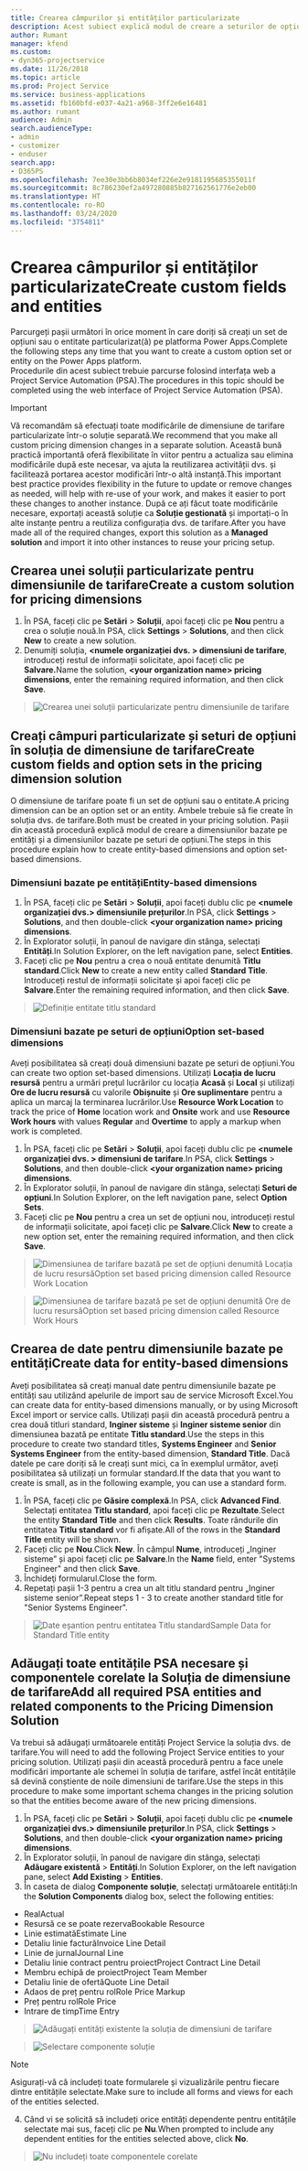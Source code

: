 ```yaml
---
title: Crearea câmpurilor și entităților particularizate
description: Acest subiect explică modul de creare a seturilor de opțiuni și a entităților în soluția proprie în platforma Power Apps platform.
author: Rumant
manager: kfend
ms.custom:
- dyn365-projectservice
ms.date: 11/26/2018
ms.topic: article
ms.prod: Project Service
ms.service: business-applications
ms.assetid: fb160bfd-e037-4a21-a968-3ff2e6e16481
ms.author: rumant
audience: Admin
search.audienceType:
- admin
- customizer
- enduser
search.app:
- D365PS
ms.openlocfilehash: 7ee30e3bb6b8034ef226e2e9181195685355011f
ms.sourcegitcommit: 8c786230ef2a497280885b827162561776e2eb00
ms.translationtype: HT
ms.contentlocale: ro-RO
ms.lasthandoff: 03/24/2020
ms.locfileid: "3754811"
---
```

# <a name="create-custom-fields-and-entities"></a><span data-ttu-id="c54ae-103">Crearea câmpurilor și entităților particularizate</span><span class="sxs-lookup"><span data-stu-id="c54ae-103">Create custom fields and entities</span></span> 

<span data-ttu-id="c54ae-104">Parcurgeți pașii următori în orice moment în care doriți să creați un set de opțiuni sau o entitate particularizat(ă) pe platforma Power Apps.</span><span class="sxs-lookup"><span data-stu-id="c54ae-104">Complete the following steps any time that you want to create a custom option set or entity on the Power Apps platform.</span></span>  
<span data-ttu-id="c54ae-105">Procedurile din acest subiect trebuie parcurse folosind interfața web a Project Service Automation (PSA).</span><span class="sxs-lookup"><span data-stu-id="c54ae-105">The procedures in this topic should be completed using the web interface of Project Service Automation (PSA).</span></span>

> [!IMPORTANT]
> <span data-ttu-id="c54ae-106">Vă recomandăm să efectuați toate modificările de dimensiune de tarifare particularizate într-o soluție separată.</span><span class="sxs-lookup"><span data-stu-id="c54ae-106">We recommend that you make all custom pricing dimension changes in a separate solution.</span></span> <span data-ttu-id="c54ae-107">Această bună practică importantă oferă flexibilitate în viitor pentru a actualiza sau elimina modificările după este necesar, va ajuta la reutilizarea activității dvs. și facilitează portarea acestor modificări într-o altă instanță.</span><span class="sxs-lookup"><span data-stu-id="c54ae-107">This important best practice provides flexibility in the future to update or remove changes as needed, will help with re-use of your work, and makes it easier to port these changes to another instance.</span></span> <span data-ttu-id="c54ae-108">După ce ați făcut toate modificările necesare, exportați această soluție ca **Soluție gestionată** și importați-o în alte instanțe pentru a reutiliza configurația dvs. de tarifare.</span><span class="sxs-lookup"><span data-stu-id="c54ae-108">After you have made all of the required changes, export this solution as a **Managed solution** and import it into other instances to reuse your pricing setup.</span></span>


## <a name="create-a-custom-solution-for-pricing-dimensions"></a><span data-ttu-id="c54ae-109">Crearea unei soluții particularizate pentru dimensiunile de tarifare</span><span class="sxs-lookup"><span data-stu-id="c54ae-109">Create a custom solution for pricing dimensions</span></span>
1. <span data-ttu-id="c54ae-110">În PSA, faceți clic pe **Setări** > **Soluții**, apoi faceți clic pe **Nou** pentru a crea o soluție nouă.</span><span class="sxs-lookup"><span data-stu-id="c54ae-110">In PSA, click **Settings** > **Solutions**, and then click **New** to create a new solution.</span></span> 
2. <span data-ttu-id="c54ae-111">Denumiți soluția, **\<numele organizației dvs. > dimensiuni de tarifare**, introduceți restul de informații solicitate, apoi faceți clic pe **Salvare.**</span><span class="sxs-lookup"><span data-stu-id="c54ae-111">Name the solution, **\<your organization name> pricing dimensions**, enter the remaining required information, and then click **Save**.</span></span>

> ![Crearea unei soluții particularizate pentru dimensiunile de tarifare](media/Creation-of-custom-pricing-dimension-solution.PNG)
  
## <a name="create-custom-fields-and-option-sets-in-the-pricing-dimension-solution"></a><span data-ttu-id="c54ae-113">Creați câmpuri particularizate și seturi de opțiuni în soluția de dimensiune de tarifare</span><span class="sxs-lookup"><span data-stu-id="c54ae-113">Create custom fields and option sets in the pricing dimension solution</span></span>

<span data-ttu-id="c54ae-114">O dimensiune de tarifare poate fi un set de opțiuni sau o entitate.</span><span class="sxs-lookup"><span data-stu-id="c54ae-114">A pricing dimension can be an option set or an entity.</span></span> <span data-ttu-id="c54ae-115">Ambele trebuie să fie create în soluția dvs. de tarifare.</span><span class="sxs-lookup"><span data-stu-id="c54ae-115">Both must be created in your pricing solution.</span></span> <span data-ttu-id="c54ae-116">Pașii din această procedură explică modul de creare a dimensiunilor bazate pe entități și a dimensiunilor bazate pe seturi de opțiuni.</span><span class="sxs-lookup"><span data-stu-id="c54ae-116">The steps in this procedure explain how to create entity-based dimensions and option set-based dimensions.</span></span>

### <a name="entity-based-dimensions"></a><span data-ttu-id="c54ae-117">Dimensiuni bazate pe entități</span><span class="sxs-lookup"><span data-stu-id="c54ae-117">Entity-based dimensions</span></span>

1. <span data-ttu-id="c54ae-118">În PSA, faceți clic pe **Setări** > **Soluții**, apoi faceți dublu clic pe **\<numele organizației dvs.> dimensiunile prețurilor**.</span><span class="sxs-lookup"><span data-stu-id="c54ae-118">In PSA, click **Settings** > **Solutions**, and then double-click **\<your organization name> pricing dimensions**.</span></span>
2. <span data-ttu-id="c54ae-119">În Explorator soluții, în panoul de navigare din stânga, selectați **Entități**.</span><span class="sxs-lookup"><span data-stu-id="c54ae-119">In Solution Explorer, on the left navigation pane, select **Entities**.</span></span>
3. <span data-ttu-id="c54ae-120">Faceți clic pe **Nou** pentru a crea o nouă entitate denumită **Titlu standard**.</span><span class="sxs-lookup"><span data-stu-id="c54ae-120">Click **New** to create a new entity called **Standard Title**.</span></span> <span data-ttu-id="c54ae-121">Introduceți restul de informații solicitate și apoi faceți clic pe **Salvare**.</span><span class="sxs-lookup"><span data-stu-id="c54ae-121">Enter the remaining required information, and then click **Save**.</span></span>

> ![Definiție entitate titlu standard](media/Standard-Title-entity-definition.png)


### <a name="option-set-based-dimensions"></a><span data-ttu-id="c54ae-123">Dimensiuni bazate pe seturi de opțiuni</span><span class="sxs-lookup"><span data-stu-id="c54ae-123">Option set-based dimensions</span></span> 
<span data-ttu-id="c54ae-124">Aveți posibilitatea să creați două dimensiuni bazate pe seturi de opțiuni.</span><span class="sxs-lookup"><span data-stu-id="c54ae-124">You can create two option set-based dimensions.</span></span> <span data-ttu-id="c54ae-125">Utilizați **Locația de lucru resursă** pentru a urmări prețul lucrărilor cu locația **Acasă** și **Local** și utilizați **Ore de lucru resursă** cu valorile **Obișnuite** și **Ore suplimentare** pentru a aplica un marcaj la terminarea lucrărilor.</span><span class="sxs-lookup"><span data-stu-id="c54ae-125">Use **Resource Work Location** to track the price of **Home** location work and **Onsite** work and use **Resource Work hours** with values **Regular** and **Overtime** to apply a markup when work is completed.</span></span>


1. <span data-ttu-id="c54ae-126">În PSA, faceți clic pe **Setări** > **Soluții**, apoi faceți dublu clic pe **\<numele organizației dvs. > dimensiuni de tarifare**.</span><span class="sxs-lookup"><span data-stu-id="c54ae-126">In PSA, click **Settings** > **Solutions**, and then double-click  **\<your organization name> pricing dimensions**.</span></span> 
2. <span data-ttu-id="c54ae-127">În Explorator soluții, în panoul de navigare din stânga, selectați **Seturi de opțiuni**.</span><span class="sxs-lookup"><span data-stu-id="c54ae-127">In Solution Explorer, on the left navigation pane, select  **Option Sets**.</span></span> 
3. <span data-ttu-id="c54ae-128">Faceți clic pe **Nou** pentru a crea un set de opțiuni nou, introduceți restul de informații solicitate, apoi faceți clic pe **Salvare**.</span><span class="sxs-lookup"><span data-stu-id="c54ae-128">Click **New** to create a new option set, enter the remaining required information, and then click **Save**.</span></span>

> ![<span data-ttu-id="c54ae-129">Dimensiunea de tarifare bazată pe set de opțiuni denumită Locația de lucru resursă</span><span class="sxs-lookup"><span data-stu-id="c54ae-129">Option set based pricing dimension called Resource Work Location</span></span> ](media/Option-set-PD-called-Resource-Work-Location.png)

> ![<span data-ttu-id="c54ae-130">Dimensiunea de tarifare bazată pe set de opțiuni denumită Ore de lucru resursă</span><span class="sxs-lookup"><span data-stu-id="c54ae-130">Option set based pricing dimension called Resource Work Hours</span></span> ](media/Option-set-PD-called-Resource-Work-Hours.PNG)


## <a name="create-data-for-entity-based-dimensions"></a><span data-ttu-id="c54ae-131">Crearea de date pentru dimensiunile bazate pe entități</span><span class="sxs-lookup"><span data-stu-id="c54ae-131">Create data for entity-based dimensions</span></span>

<span data-ttu-id="c54ae-132">Aveți posibilitatea să creați manual date pentru dimensiunile bazate pe entități sau utilizând apelurile de import sau de service Microsoft Excel.</span><span class="sxs-lookup"><span data-stu-id="c54ae-132">You can create data for entity-based dimensions manually, or by using Microsoft Excel import or service calls.</span></span> <span data-ttu-id="c54ae-133">Utilizați pașii din această procedură pentru a crea două titluri standard, **Inginer sisteme** și **Inginer sisteme senior** din dimensiunea bazată pe entitate **Titlu standard**.</span><span class="sxs-lookup"><span data-stu-id="c54ae-133">Use the steps in this procedure to create two standard titles, **Systems Engineer** and **Senior Systems Engineer** from the entity-based dimension, **Standard Title**.</span></span> <span data-ttu-id="c54ae-134">Dacă datele pe care doriți să le creați sunt mici, ca în exemplul următor, aveți posibilitatea să utilizați un formular standard.</span><span class="sxs-lookup"><span data-stu-id="c54ae-134">If the data that you want to create is small, as in the following example, you can use a standard form.</span></span>

1. <span data-ttu-id="c54ae-135">În PSA, faceți clic pe **Găsire complexă**.</span><span class="sxs-lookup"><span data-stu-id="c54ae-135">In PSA, click **Advanced Find**.</span></span> <span data-ttu-id="c54ae-136">Selectați entitatea **Titlu standard**, apoi faceți clic pe **Rezultate**.</span><span class="sxs-lookup"><span data-stu-id="c54ae-136">Select the entity **Standard Title** and then click **Results**.</span></span> <span data-ttu-id="c54ae-137">Toate rândurile din entitatea **Titlu standard** vor fi afișate.</span><span class="sxs-lookup"><span data-stu-id="c54ae-137">All of the rows in the **Standard Title** entity will be shown.</span></span>
2. <span data-ttu-id="c54ae-138">Faceți clic pe **Nou**.</span><span class="sxs-lookup"><span data-stu-id="c54ae-138">Click **New**.</span></span> <span data-ttu-id="c54ae-139">În câmpul **Nume**, introduceți „Inginer sisteme” și apoi faceți clic pe **Salvare**.</span><span class="sxs-lookup"><span data-stu-id="c54ae-139">In the **Name** field, enter "Systems Engineer" and then click **Save**.</span></span>
3. <span data-ttu-id="c54ae-140">Închideţi formularul.</span><span class="sxs-lookup"><span data-stu-id="c54ae-140">Close the form.</span></span> 
4. <span data-ttu-id="c54ae-141">Repetați pașii 1-3 pentru a crea un alt titlu standard pentru „Inginer sisteme senior”.</span><span class="sxs-lookup"><span data-stu-id="c54ae-141">Repeat steps 1 - 3 to create another standard title for "Senior Systems Engineer".</span></span>

> ![<span data-ttu-id="c54ae-142">Date eșantion pentru entitatea Titlu standard</span><span class="sxs-lookup"><span data-stu-id="c54ae-142">Sample Data for Standard Title entity</span></span> ](media/ST-data.png)

## <a name="add-all-required-psa-entities-and-related-components-to-the-pricing-dimension-solution"></a><span data-ttu-id="c54ae-143">Adăugați toate entitățile PSA necesare și componentele corelate la Soluția de dimensiune de tarifare</span><span class="sxs-lookup"><span data-stu-id="c54ae-143">Add all required PSA entities and related components to the Pricing Dimension Solution</span></span>
<span data-ttu-id="c54ae-144">Va trebui să adăugați următoarele entități Project Service la soluția dvs. de tarifare.</span><span class="sxs-lookup"><span data-stu-id="c54ae-144">You will need to add the following Project Service entities to your pricing solution.</span></span> <span data-ttu-id="c54ae-145">Utilizați pașii din această procedură pentru a face unele modificări importante ale schemei în soluția de tarifare, astfel încât entitățile să devină conștiente de noile dimensiuni de tarifare.</span><span class="sxs-lookup"><span data-stu-id="c54ae-145">Use the steps in this procedure to make some important schema changes in the pricing solution so that the entities become aware of the new pricing dimensions.</span></span>

1. <span data-ttu-id="c54ae-146">În PSA, faceți clic pe **Setări** > **Soluții**, apoi faceți dublu clic pe **\<numele organizației dvs.> dimensiunile prețurilor**.</span><span class="sxs-lookup"><span data-stu-id="c54ae-146">In PSA, click **Settings** > **Solutions**, and then double-click **\<your organization name> pricing dimensions**.</span></span> 
2. <span data-ttu-id="c54ae-147">În Explorator soluții, în panoul de navigare din stânga, selectați **Adăugare existentă** > **Entități**.</span><span class="sxs-lookup"><span data-stu-id="c54ae-147">In Solution Explorer, on the left navigation pane, select **Add Existing** > **Entities**.</span></span>
3. <span data-ttu-id="c54ae-148">În caseta de dialog **Componente soluție**, selectați următoarele entități:</span><span class="sxs-lookup"><span data-stu-id="c54ae-148">In the **Solution Components** dialog box, select the following entities:</span></span>

- <span data-ttu-id="c54ae-149">Real</span><span class="sxs-lookup"><span data-stu-id="c54ae-149">Actual</span></span>
- <span data-ttu-id="c54ae-150">Resursă ce se poate rezerva</span><span class="sxs-lookup"><span data-stu-id="c54ae-150">Bookable Resource</span></span>
- <span data-ttu-id="c54ae-151">Linie estimată</span><span class="sxs-lookup"><span data-stu-id="c54ae-151">Estimate Line</span></span>
- <span data-ttu-id="c54ae-152">Detaliu linie factură</span><span class="sxs-lookup"><span data-stu-id="c54ae-152">Invoice Line Detail</span></span>
- <span data-ttu-id="c54ae-153">Linie de jurnal</span><span class="sxs-lookup"><span data-stu-id="c54ae-153">Journal Line</span></span>
- <span data-ttu-id="c54ae-154">Detaliu linie contract pentru proiect</span><span class="sxs-lookup"><span data-stu-id="c54ae-154">Project Contract Line Detail</span></span>
- <span data-ttu-id="c54ae-155">Membru echipă de proiect</span><span class="sxs-lookup"><span data-stu-id="c54ae-155">Project Team Member</span></span>
- <span data-ttu-id="c54ae-156">Detaliu linie de ofertă</span><span class="sxs-lookup"><span data-stu-id="c54ae-156">Quote Line Detail</span></span>
- <span data-ttu-id="c54ae-157">Adaos de preț pentru rol</span><span class="sxs-lookup"><span data-stu-id="c54ae-157">Role Price Markup</span></span>
- <span data-ttu-id="c54ae-158">Preț pentru rol</span><span class="sxs-lookup"><span data-stu-id="c54ae-158">Role Price</span></span> 
- <span data-ttu-id="c54ae-159">Intrare de timp</span><span class="sxs-lookup"><span data-stu-id="c54ae-159">Time Entry</span></span> 

> ![Adăugați entități existente la soluția de dimensiuni de tarifare](media/Existing-entities-to-PD-solution.png)

> ![Selectare componente soluție](media/Dimension-Components.png)

> [!NOTE]
> <span data-ttu-id="c54ae-162">Asigurați-vă că includeți toate formularele și vizualizările pentru fiecare dintre entitățile selectate.</span><span class="sxs-lookup"><span data-stu-id="c54ae-162">Make sure to include all forms and views for each of the entities selected.</span></span>

4. <span data-ttu-id="c54ae-163">Când vi se solicită să includeți orice entități dependente pentru entitățile selectate mai sus, faceți clic pe **Nu**.</span><span class="sxs-lookup"><span data-stu-id="c54ae-163">When prompted to include any dependent entities for the entities selected above, click **No**.</span></span>

> ![Nu includeți toate componentele corelate](media/Do-not-include-required.png)


